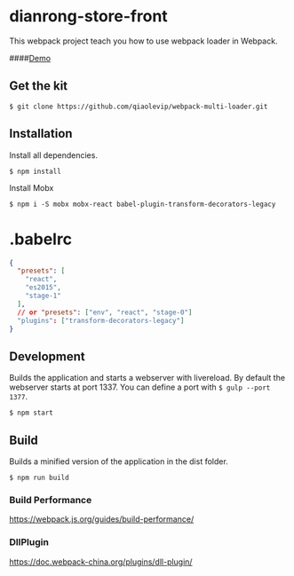 # dianrong-store-front

This webpack project teach you how to use webpack loader in Webpack.

####[Demo]()

## Get the kit

```
$ git clone https://github.com/qiaolevip/webpack-multi-loader.git
```

## Installation

Install all dependencies. 

```
$ npm install
```

Install Mobx

```
$ npm i -S mobx mobx-react babel-plugin-transform-decorators-legacy
```

# .babelrc
```json
{
  "presets": [
    "react",
    "es2015",
    "stage-1"
  ],
  // or "presets": ["env", "react", "stage-0"]
  "plugins": ["transform-decorators-legacy"]
}
```


## Development

Builds the application and starts a webserver with livereload. By default the webserver starts at port 1337.
You can define a port with `$ gulp --port 1377`.

```
$ npm start
```

## Build

Builds a minified version of the application in the dist folder.

```
$ npm run build
```

### Build Performance
https://webpack.js.org/guides/build-performance/

### DllPlugin
https://doc.webpack-china.org/plugins/dll-plugin/